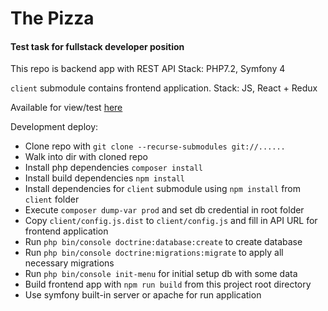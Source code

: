 # The Pizza

#### Test task for fullstack developer position

This repo is backend app with REST API
Stack: PHP7.2, Symfony 4

`client` submodule contains frontend application.
Stack: JS, React + Redux

Available for view/test [here](http://tmp.fantazey.ru)

Development deploy:
- Clone repo with `git clone --recurse-submodules git://......`
- Walk into dir with cloned repo
- Install php dependencies `composer install`
- Install build dependencies `npm install`
- Install dependencies for `client` submodule using `npm install` from `client` folder
- Execute `composer dump-var prod` and set db credential in root folder 
- Copy `client/config.js.dist` to `client/config.js` and fill in API URL for frontend application
- Run `php bin/console doctrine:database:create` to create database
- Run `php bin/console doctrine:migrations:migrate` to apply all necessary migrations
- Run `php bin/console init-menu` for initial setup db with some data
- Build frontend app with `npm run build` from this project root directory
- Use symfony built-in server or apache for run application 
 
 

 
